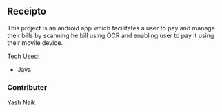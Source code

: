 ## Receipto

This project is an android app which  facilitates a user to pay and manage their bills by scanning he bill using OCR and enabling user to pay it using their movile device.


Tech Used: 
* Java


### Contributer

Yash Naik

